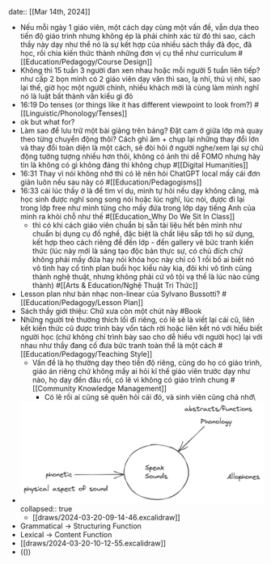 date:: [[Mar 14th, 2024]]

- Nếu mỗi ngày 1 giáo viên, một cách dạy cùng một vấn đề, vẫn dựa theo tiến độ giáo trình nhưng không ép là phải chính xác từ đó thì sao, cách thầy này dạy như thể nó là sự kết hợp của nhiều sách thầy đã đọc, đã học, rồi chia kiến thức thành những đơn vị cụ thể như curriculum #[[Education/Pedagogy/Course Design]]
- Không thì 15 tuần 3 người đan xen nhau hoặc mỗi người 5 tuần liên tiếp? như cấp 2 bọn mình có 2 giáo viên dạy văn thì sao, lạ nhỉ, thú vị nhỉ, sao lại thế, giờ học một người chính, nhiều khách mời là cùng làm mình nghĩ nó là luật bất thành văn kiểu gì đó
- 16:19 Do tenses (or things like it has different viewpoint to look from?) #[[Linguistic/Phonology/Tenses]]
- ok but what for?
- Làm sao để lưu trữ một bài giảng trên bảng? Đặt cam ở giữa lớp mà quay theo từng chuyển động thôi? Cách ghi âm + chụp lại những thay đổi lớn và thay đổi toàn diện là một cách, sẽ đòi hỏi ở người nghe/xem lại sự chủ động tưởng tượng nhiều hơn thôi, không có ảnh thì dễ FOMO nhưng hãy tin là không có gì không đáng thì không chụp #[[Digital Humanities]]
- 16:31 Thay vì nói không nhớ thì có lẽ nên hỏi ChatGPT local mấy cái đơn giản luôn nếu sau này có #[[Education/Pedagogisms]]
- 16:33 cái lúc thầy ờ là để tìm ví dụ, mình tự hỏi nếu dạy không căng, mà học sinh được nghĩ song song nói hoặc lúc nghĩ, lúc nói, được đi lại trong lớp free như mình từng cho mấy đứa trong lớp dạy tiếng Anh của mình ra khỏi chỗ như thế #[[Education_Why Do We Sit In Class]]
	- thì có khi cách giáo viên chuẩn bị sẵn tài liệu hết bên mình như chuẩn bị dụng cụ đồ nghề, đặc biệt là chất liệu sắp tới họ sử dụng, kết hợp theo cách riêng để đến lớp - đến gallery vẽ bức tranh kiến thức (lúc này mới là sáng tạo độc bản thực sự, có chủ đích chứ không phải mấy đứa hay nói khóa học này chỉ có 1 rồi bố ai biết nó vô tình hay cố tình plan buổi học kiểu này kia, đôi khi vô tình cũng thành nghệ thuật, nhưng không phải cứ vô tội vạ thế là lúc nào cũng thành) #[[Arts & Education/Nghệ Thuật Tri Thức]]
- Lesson plan như bản nhạc non-linear của Sylvano Bussotti? #[[Education/Pedagogy/Lesson Plan]]
- Sách thầy giới thiệu: Chữ xưa còn một chút này #Book
- Những người trẻ thường thích lối đi riêng, có lẽ sẽ là viết lại cái cũ, liên kết kiến thức cũ được trình bày vốn tách rời hoặc liên kết nó với hiểu biết người học (chứ không chỉ trình bày sao cho dễ hiểu với người học) lại với nhau như thầy đang cố đưa bức tranh toàn thể là một cách #[[Education/Pedagogy/Teaching Style]]
	- Vấn đề là họ thường dạy theo tiến độ riêng, cũng do họ có giáo trình, giáo án riêng chứ không mấy ai hỏi kĩ thế giáo viên trước dạy như nào, họ dạy đến đâu rồi, có lẽ vì không có giáo trình chung #[[Community Knowledge Management]]
		- Có lẽ rồi ai cũng sẽ quên hỏi cái đó, và sinh viên cũng chả nhớ\
- ![image.png](../assets/image_1710901137085_0.png)
  collapsed:: true
	- [[draws/2024-03-20-09-14-46.excalidraw]]
- Grammatical -> Structuring Function
- Lexical -> Content Function
- [[draws/2024-03-20-10-12-55.excalidraw]]
- (())